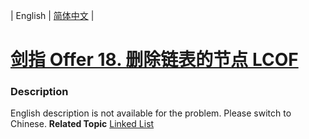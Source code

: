 | English | [简体中文](README.md) |

# [剑指 Offer 18. 删除链表的节点 LCOF](https://leetcode-cn.com/problems/shan-chu-lian-biao-de-jie-dian-lcof)
 ### Description
English description is not available for the problem. Please switch to Chinese.
**Related Topic**  [Linked List](https://leetcode-cn.com/tag/linked-list) 
